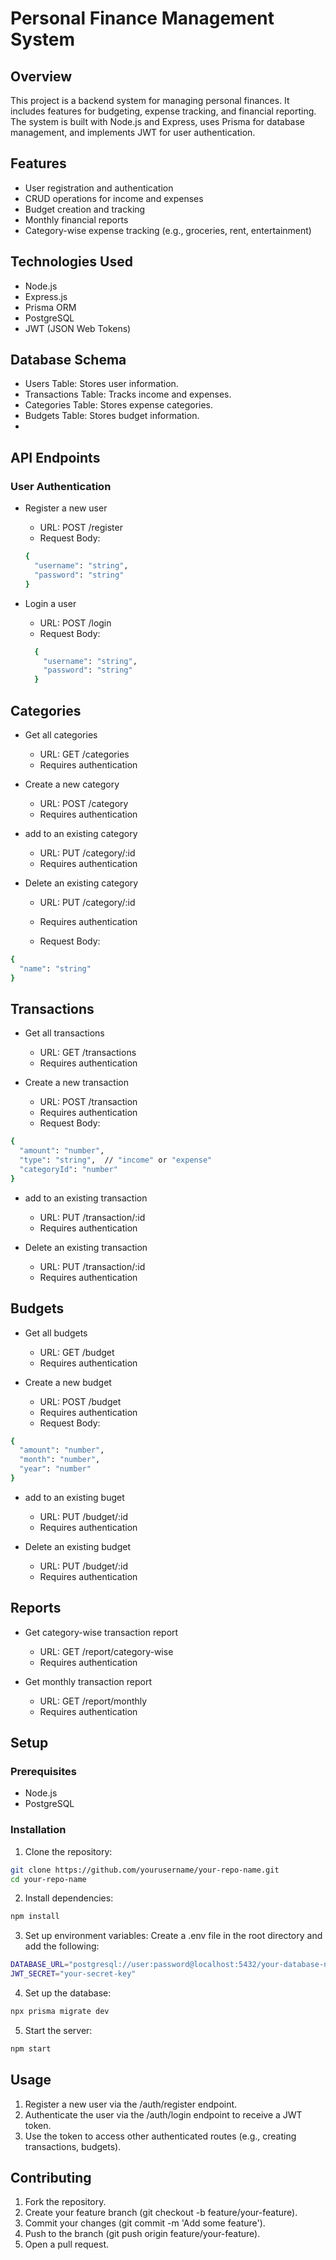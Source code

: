 # Personal Finance Management System

## Overview
This project is a backend system for managing personal finances. It includes features for budgeting, expense tracking, and financial reporting. The system is built with Node.js and Express, uses Prisma for database management, and implements JWT for user authentication.

## Features
- User registration and authentication
- CRUD operations for income and expenses
- Budget creation and tracking
- Monthly financial reports
- Category-wise expense tracking (e.g., groceries, rent, entertainment)

## Technologies Used
- Node.js
- Express.js
- Prisma ORM
- PostgreSQL
- JWT (JSON Web Tokens)

## Database Schema
- Users Table: Stores user information.
- Transactions Table: Tracks income and expenses.
- Categories Table: Stores expense categories.
- Budgets Table: Stores budget information.
- 
## API Endpoints
### User Authentication
- Register a new user

  - URL: POST /register
  - Request Body:
  ```bash
  {
    "username": "string",
    "password": "string"
  }
  ```

- Login a user

  - URL: POST /login
  - Request Body:
  ```bash
    {
      "username": "string",
      "password": "string"
    }
  ```
## Categories
  - Get all categories

    - URL: GET /categories
    - Requires authentication
  - Create a new category
  
    - URL: POST /category
    - Requires authentication
   
  - add to an existing category
  
    - URL: PUT /category/:id
    - Requires authentication
  
  - Delete an existing category
  
    - URL: PUT /category/:id
    - Requires authentication
     
    - Request Body:
  ```bash
  {
    "name": "string"
  }
  ```
## Transactions
 - Get all transactions

    - URL: GET /transactions
    - Requires authentication
- Create a new transaction

  - URL: POST /transaction
  - Requires authentication
  - Request Body:
```bash
{
  "amount": "number",
  "type": "string",  // "income" or "expense"
  "categoryId": "number"
}
```
- add to an existing transaction

  - URL: PUT /transaction/:id
  - Requires authentication

- Delete an existing transaction

  - URL: PUT /transaction/:id
  - Requires authentication

## Budgets
- Get all budgets

  - URL: GET /budget
  - Requires authentication
- Create a new budget

  - URL: POST /budget
  - Requires authentication
  - Request Body:
```bash
{
  "amount": "number",
  "month": "number",
  "year": "number"
}
```
- add to an existing buget

  - URL: PUT /budget/:id
  - Requires authentication

- Delete an existing budget

  - URL: PUT /budget/:id
  - Requires authentication

## Reports
- Get category-wise transaction report
  - URL: GET /report/category-wise
  - Requires authentication
 
- Get monthly transaction report
    - URL: GET /report/monthly
    - Requires authentication
## Setup
### Prerequisites
- Node.js
- PostgreSQL
### Installation
1. Clone the repository:

```bash
git clone https://github.com/yourusername/your-repo-name.git
cd your-repo-name
```
2. Install dependencies:

```bash
npm install
```
3. Set up environment variables:
Create a .env file in the root directory and add the following:

``` bash
DATABASE_URL="postgresql://user:password@localhost:5432/your-database-name"
JWT_SECRET="your-secret-key"
```
4. Set up the database:

```bash
npx prisma migrate dev
```
5. Start the server:

```bash
npm start
```
## Usage
1. Register a new user via the /auth/register endpoint.
2. Authenticate the user via the /auth/login endpoint to receive a JWT token.
3. Use the token to access other authenticated routes (e.g., creating transactions, budgets).
## Contributing
1. Fork the repository.
2. Create your feature branch (git checkout -b feature/your-feature).
3. Commit your changes (git commit -m 'Add some feature').
4. Push to the branch (git push origin feature/your-feature).
5. Open a pull request.
